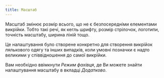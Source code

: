 ```yaml
---
title: Масштаб
---
```


Масштаб змінює розмір всього, що не є безпосередніми елементами викрійки. Тобто такі речі, як кегль шрифту, розмір стрілочок, логотипи, точність масштабу, ширина ліній тощо.

Це налаштування було створене конкретно для створення викрійок лялькового одягу та інших випадків, коли умовні позначки є надто великими у співвідношення до самої викрійки.

Вам необхідно ввімкнути _Режим фахівця_, де Ви можете знайти налаштування масштабу в вкладці _Додатково_.
